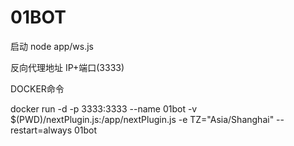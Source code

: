 # 01BOT
 
启动 node app/ws.js


反向代理地址 IP+端口(3333)



DOCKER命令

docker run -d -p 3333:3333 --name 01bot -v $(PWD)/nextPlugin.js:/app/nextPlugin.js -e TZ="Asia/Shanghai" --restart=always 01bot